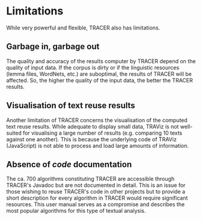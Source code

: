 # Limitations

While very powerful and flexible, TRACER also has limitations.

## Garbage in, garbage out

The quality and accuracy of the results computer by TRACER depend on the quality of input data. If the corpus is dirty or if the linguistic resources \(lemma files, WordNets, etc.\) are suboptimal, the results of TRACER will be affected. So, the higher the quality of the input data, the better the TRACER results.

## Visualisation of text reuse results

Another limitation of TRACER concerns the visualisation of the computed text reuse results. While adequate to display small data, TRAViz is not well-suited for visualising a large number of results \(e.g. comparing 10 texts against one another\). This is because the underlying code of TRAViz \(JavaScript\) is not able to process and load large amounts of information.

## Absence of _code_ documentation

The ca. 700 algorithms constituting TRACER are accessible through TRACER's Javadoc but are not documented in detail. This is an issue for those wishing to reuse TRACER's code in other projects but to provide a short description for every algorithm in TRACER would require significant resources. This user manual serves as a compromise and describes the most popular algorithms for this type of textual analysis.

